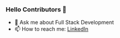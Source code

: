 <!--
**anmolsri150/anmolsri150** is a ✨ _special_ ✨ repository because its `README.md` (this file) appears on your GitHub profile.

Here are some ideas to get you started:

- 🔭 I’m currently working on ...
- 🌱 I’m currently learning ...
- 👯 I’m looking to collaborate on ...
- 🤔 I’m looking for help with ...
- 💬 Ask me about ...
- 📫 How to reach me: ...
- 😄 Pronouns: ...
- ⚡ Fun fact: ...
-->
### Hello Contributors 👋


- 💬 Ask me about Full Stack Development
- 📫 How to reach me: [LinkedIn](https://www.linkedin.com/in/anmolsri150/)
